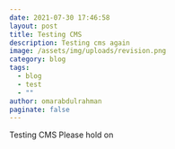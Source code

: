 ```yaml
---
date: 2021-07-30 17:46:58
layout: post
title: Testing CMS
description: Testing cms again
image: /assets/img/uploads/revision.png
category: blog
tags:
  - blog
  - test
  - ""
author: omarabdulrahman
paginate: false
---
```

Testing CMS Please hold on